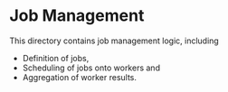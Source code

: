 # Job Management

This directory contains job management logic,
including

- Definition of jobs,
- Scheduling of jobs onto workers and
- Aggregation of worker results.